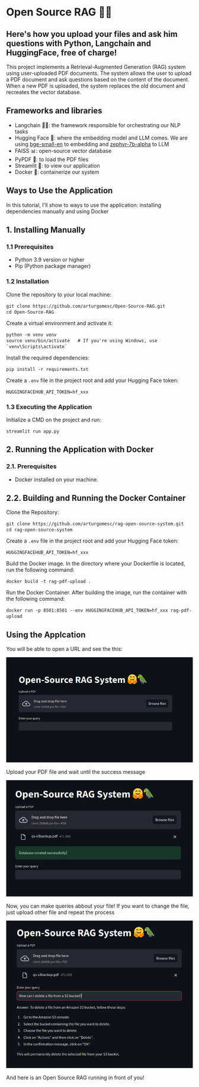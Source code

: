 # Open Source RAG 🤗🦜

## Here's how you upload your files and ask him questions with Python, Langchain and HuggingFace, free of charge!

This project implements a Retrieval-Augmented Generation (RAG) system using user-uploaded PDF documents. The system allows the user to upload a PDF document and ask questions based on the content of the document. When a new PDF is uploaded, the system replaces the old document and recreates the vector database.

## Frameworks and libraries

* Langchain 🦜🔗: the framework responsible for orchestrating our NLP tasks
* Hugging Face 🤗: where the embedding model and LLM comes. We are using [bge-small-en](https://huggingface.co/BAAI/bge-small-en) to embedding and [zephyr-7b-alpha](https://huggingface.co/HuggingFaceH4/zephyr-7b-alpha) to LLM
* FAISS 📊: open-source vector database
* PyPDF 📄: to load the PDF files
* Streamlit 🔴: to view our application
* Docker 🐋: containerize our system

## Ways to Use the Application 

In this tutorial, I'll show to ways to use the application: installing dependencies manually and using Docker

## 1. Installing Manually 

### 1.1 Prerequisites

* Python 3.9 version or higher
* Pip (Python package manager)

### 1.2 Installation 

Clone the repository to your local machine:
 
``` 
git clone https://github.com/arturgomesc/Open-Source-RAG.git
cd Open-Source-RAG
```

Create a virtual environment and activate it:

``` 
python -m venv venv
source venv/bin/activate   # If you're using Windows, use `venv\Scripts\activate`
```

Install the required dependencies:

``` 
pip install -r requirements.txt
```

Create a `.env` file in the project root and add your Hugging Face token:

``` 
HUGGINGFACEHUB_API_TOKEN=hf_xxx
```

### 1.3 Executing the Application

Initialize a CMD on the project and run:

``` 
streamlit run app.py
```


## 2. Running the Application with Docker

### 2.1. Prerequisites

* Docker installed on your machine.

## 2.2. Building and Running the Docker Container

Clone the Repository:

``` 
git clone https://github.com/arturgomesc/rag-open-source-system.git
cd rag-open-source-system
```

Create a `.env` file in the project root and add your Hugging Face token:

``` 
HUGGINGFACEHUB_API_TOKEN=hf_xxx
```

Build the Docker image. In the directory where your Dockerfile is located, run the following command:

``` 
docker build -t rag-pdf-upload .
```

Run the Docker Container. After building the image, run the container with the following command:

``` 
docker run -p 8501:8501 --env HUGGINGFACEHUB_API_TOKEN=hf_xxx rag-pdf-upload
```


## Using the Applcation

You will be able to open a URL and see the this:

![initial screen](./img/img.png)

Upload your PDF file and wait until the success message

![sucess message](./img/img_1.png)

Now, you can make queries abbout your file! If you want to change the file, just upload other file and repeat the process

![query](./img/img_2.png)

And here is an Open Source RAG running in front of you!